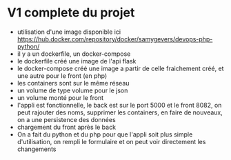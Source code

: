 # V1 complete du projet

- utilisation d'une image disponible ici https://hub.docker.com/repository/docker/samygevers/devops-php-python/
- il y a un dockerfile, un docker-compose
- le dockerfile créé une image de l'api flask
- le docker-compose créé une image a partir de celle fraichement créé, et une autre pour le front (en php)
- les containers sont sur le même réseau
- un volume de type volume pour le json
- un volume monté pour le front
- l'appli est fonctionnelle, le back est sur le port 5000 et le front 8082, on peut rajouter des noms, supprimer les containers, en faire de nouveaux, on a une persistence des données
- chargement du front après le back
- On a fait du python et du php pour que l'appli soit plus simple d'utilisation, on rempli le formulaire et on peut voir directement les changements
